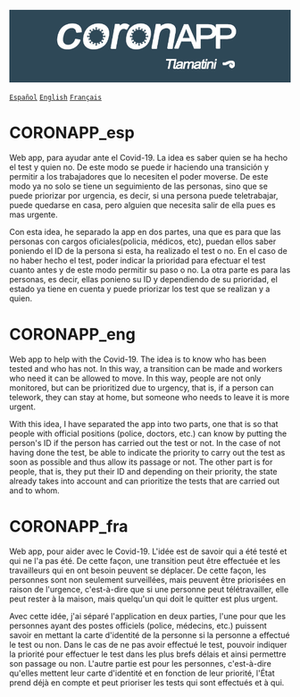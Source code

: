 ![coronAPP](./img/coronapp.jpg)

[`Español`](#coronapp_esp) [`English`](#coronapp_eng) [`Français`](#coronapp_fra) 

# CORONAPP_esp
Web app, para ayudar ante el Covid-19.
La idea es saber quien se ha hecho el test y quien no. De este modo se puede ir haciendo una transición y permitir a los trabajadores que lo necesiten el poder moverse. De este modo ya no solo se tiene un seguimiento de las personas, sino que se puede priorizar por urgencia, es decir, si una persona puede teletrabajar, puede quedarse en casa, pero alguien que necesita salir de ella pues es mas urgente. 

Con esta idea, he separado la app en dos partes, una que es para que las personas con cargos oficiales(policia, médicos, etc), puedan ellos saber poniendo el ID de la persona si esta, ha realizado el test o no. En el caso de no haber hecho el test, poder indicar la prioridad para efectuar el test cuanto antes y de este modo permitir su paso o no.
La otra parte es para las personas, es decir, ellas ponieno su ID y dependiendo de su prioridad, el estado ya tiene en cuenta y puede priorizar los test que se realizan y a quien.

# CORONAPP_eng
Web app to help with the Covid-19. 
The idea is to know who has been tested and who has not. In this way, a transition can be made and workers who need it can be allowed to move. In this way, people are not only monitored, but can be prioritized due to urgency, that is, if a person can telework, they can stay at home, but someone who needs to leave it is more urgent.

With this idea, I have separated the app into two parts, one that is so that people with official positions (police, doctors, etc.) can know by putting the person's ID if the person has carried out the test or not. In the case of not having done the test, be able to indicate the priority to carry out the test as soon as possible and thus allow its passage or not.
The other part is for people, that is, they put their ID and depending on their priority, the state already takes into account and can prioritize the tests that are carried out and to whom.

# CORONAPP_fra
Web app, pour aider avec le Covid-19.
L'idée est de savoir qui a été testé et qui ne l'a pas été. De cette façon, une transition peut être effectuée et les travailleurs qui en ont besoin peuvent se déplacer. De cette façon, les personnes sont non seulement surveillées, mais peuvent être priorisées en raison de l'urgence, c'est-à-dire que si une personne peut télétravailler, elle peut rester à la maison, mais quelqu'un qui doit le quitter est plus urgent.

Avec cette idée, j'ai séparé l'application en deux parties, l'une pour que les personnes ayant des postes officiels (police, médecins, etc.) puissent savoir en mettant la carte d'identité de la personne si la personne a effectué le test ou non. Dans le cas de ne pas avoir effectué le test, pouvoir indiquer la priorité pour effectuer le test dans les plus brefs délais et ainsi permettre son passage ou non.
L'autre partie est pour les personnes, c'est-à-dire qu'elles mettent leur carte d'identité et en fonction de leur priorité, l'État prend déjà en compte et peut prioriser les tests qui sont effectués et à qui.
